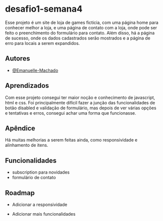 # desafio1-semana4

Esse projeto é um site de loja de games ficticia, com uma página home para conhecer melhor a loja, e uma página de contato com a loja, onde pode ser feito o preenchimento do formulário para contato. Além disso, há a página de sucesso, onde os dados cadastrados serão mostrados e a página de erro para locais a serem expandidos.

## Autores

- [@Emanuelle-Machado](https://www.github.com/Emanuelle-Machado)

## Aprendizados

Com esse projeto consegui ter maior noção e conhecimento de javascript, html e css. Foi principalmente difícil fazer a junção das funcionalidades de botão disabled e validação de formulário, mas depois de ver várias opções e tentativas e erros, consegui achar uma forma que funcionasse.

## Apêndice

Há muitas melhorias a serem feitas ainda, como responsividade e alinhamento de itens.

## Funcionalidades

- subscription para novidades
- formulário de contato

## Roadmap

- Adicionar a responsividade

- Adicionar mais funcionalidades
